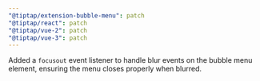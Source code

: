 ```yaml
---
"@tiptap/extension-bubble-menu": patch
"@tiptap/react": patch
"@tiptap/vue-2": patch
"@tiptap/vue-3": patch
---
```


Added a `focusout` event listener to handle blur events on the bubble menu element, ensuring the menu closes properly when blurred.
